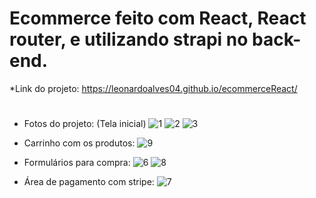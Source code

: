 # Ecommerce feito com React, React router, e utilizando strapi no back-end. 

*Link do projeto: https://leonardoalves04.github.io/ecommerceReact/

#

* Fotos do projeto: (Tela inicial)
![1](https://github.com/LeonardoAlves04/ecommerceReact/assets/69488943/ddc18719-c8cc-4691-a335-c4daf261bd93)
![2](https://github.com/LeonardoAlves04/ecommerceReact/assets/69488943/43ef6cc3-ca9e-4fa7-bcfa-30a3d0ad53a5)
![3](https://github.com/LeonardoAlves04/ecommerceReact/assets/69488943/a3fef03c-5cec-4a58-945d-c2b42dfead3f)

* Carrinho com os produtos:
![9](https://github.com/LeonardoAlves04/ecommerceReact/assets/69488943/84b6c5c6-5997-4045-970c-8e4388188539)


* Formulários para compra:
![6](https://github.com/LeonardoAlves04/ecommerceReact/assets/69488943/3c3f2df9-ab93-46b6-8284-65ef5310ba37)
![8](https://github.com/LeonardoAlves04/ecommerceReact/assets/69488943/a85228f0-874f-45ba-ae09-2334781c47bb)

* Área de pagamento com stripe:
![7](https://github.com/LeonardoAlves04/ecommerceReact/assets/69488943/52ea55c1-5789-4468-9afc-878e16da02a8)
